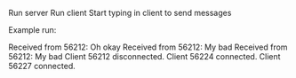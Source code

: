 Run server
Run client
Start typing in client to send messages


Example run:

Received from 56212: Oh okay
Received from 56212: My bad
Received from 56212: My bad
Client 56212 disconnected.
Client 56224 connected.
Client 56227 connected.
